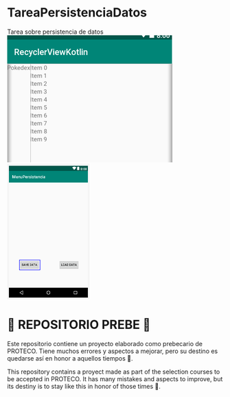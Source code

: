 # TareaPersistenciaDatos
Tarea sobre persistencia de datos
![](./Captura.PNG)
![](./Capt.PNG)

# 🚨 REPOSITORIO PREBE 🚨

Este repositorio contiene un proyecto elaborado como prebecario de PROTECO. Tiene muchos errores y aspectos a mejorar, pero su destino es quedarse así en honor a aquellos tiempos 💚. 

This repository contains a proyect made as part of the selection courses to be accepted in PROTECO. It has many mistakes and aspects to improve, but its destiny is to stay like this in honor of those times 💚. 

